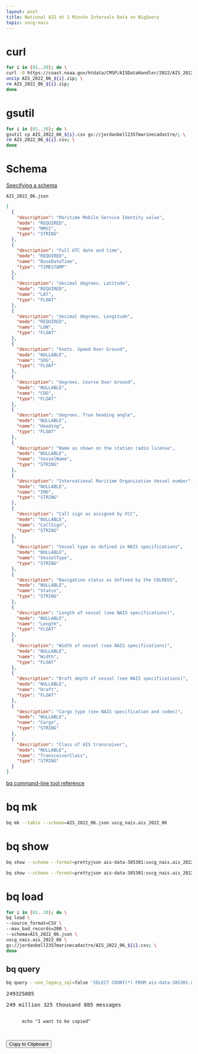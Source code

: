 ```yaml
---
layout: post
title: National AIS at 1 Minute Intervals Data on BigQuery
topic: uscg-nais
---
```


# curl

```bash
for i in {01..30}; do \
curl -O https://coast.noaa.gov/htdata/CMSP/AISDataHandler/2022/AIS_2022_06_${i}.zip; \
unzip AIS_2022_06_${i}.zip; \
rm AIS_2022_06_${i}.zip;
done
```

# gsutil

```bash
for i in {01..30}; do \
gsutil cp AIS_2022_06_${i}.csv gs://jordanbell2357marinecadastre/; \
rm AIS_2022_06_${i}.csv; \
done
```

# Schema

[Specifying a schema](https://cloud.google.com/bigquery/docs/schemas)

`AIS_2022_06.json`

```json
[
  {
    "description": "Maritime Mobile Service Identity value",
    "mode": "REQUIRED",
    "name": "MMSI",
    "type": "STRING"
  },
  {
    "description": "Full UTC date and time",
    "mode": "REQUIRED",
    "name": "BaseDateTime",
    "type": "TIMESTAMP"
  },
  {
    "description": "decimal degrees. Latitude",
    "mode": "REQUIRED",
    "name": "LAT",
    "type": "FLOAT"
  },
  {
    "description": "decimal degrees. Longitude",
    "mode": "REQUIRED",
    "name": "LON",
    "type": "FLOAT"
  },
  {
    "description": "knots. Speed Over Ground",
    "mode": "NULLABLE",
    "name": "SOG",
    "type": "FLOAT"
  },
  {
    "description": "degrees. Course Over Ground",
    "mode": "NULLABLE",
    "name": "COG",
    "type": "FLOAT"
  },
  {
    "description": "degrees. True heading angle",
    "mode": "NULLABLE",
    "name": "Heading",
    "type": "FLOAT"
  },
  {
    "description": "Name as shown on the station radio license",
    "mode": "NULLABLE",
    "name": "VesselName",
    "type": "STRING"
  },
  {
    "description": "International Maritime Organization Vessel number",
    "mode": "NULLABLE",
    "name": "IMO",
    "type": "STRING"
  },
  {
    "description": "Call sign as assigned by FCC",
    "mode": "NULLABLE",
    "name": "CallSign",
    "type": "STRING"
  },
  {
    "description": "Vessel type as defined in NAIS specifications",
    "mode": "NULLABLE",
    "name": "VesselType",
    "type": "STRING"
  },
  {
    "description": "Navigation status as defined by the COLREGS",
    "mode": "NULLABLE",
    "name": "Status",
    "type": "STRING"
  },
  {
    "description": "Length of vessel (see NAIS specifications)",
    "mode": "NULLABLE",
    "name": "Length",
    "type": "FLOAT"
  },
  {
    "description": "Width of vessel (see NAIS specifications)",
    "mode": "NULLABLE",
    "name": "Width",
    "type": "FLOAT"
  },
  {
    "description": "Draft depth of vessel (see NAIS specifications)",
    "mode": "NULLABLE",
    "name": "Draft",
    "type": "FLOAT"
  },
  {
    "description": "Cargo type (see NAIS specification and codes)",
    "mode": "NULLABLE",
    "name": "Cargo",
    "type": "STRING"
  },
  {
    "description": "Class of AIS transceiver",
    "mode": "NULLABLE",
    "name": "TransceiverClass",
    "type": "STRING"
  }
]
```
 
[bq command-line tool reference](https://cloud.google.com/bigquery/docs/reference/bq-cli-reference)

# bq mk

```bash
bq mk --table --schema=AIS_2022_06.json uscg_nais.ais_2022_06
```

# bq show

```bash
bq show --schema --format=prettyjson ais-data-385301:uscg_nais.ais_2022_06
```

```bash
bq show --schema --format=prettyjson ais-data-385301:uscg_nais.ais_2022_06 | diff AIS_2022_06.json -
```

# bq load

```bash
for i in {01..30}; do \
bq load \
--source_format=CSV \
--max_bad_records=200 \
--schema=AIS_2022_06.json \
uscg_nais.ais_2022_06 \
gs://jordanbell2357marinecadastre/AIS_2022_06_${i}.csv; \
done
```

## bq query

```bash
bq query --use_legacy_sql=false 'SELECT COUNT(*) FROM ais-data-385301.uscg_nais.ais_2022_06;'
```

<pre>249325885</pre>


<pre>249 million 325 thousand 885 messages</pre>


<div class="code-snippet">
  <pre>
    <code class="language-bash">
      echo "I want to be copied"
    </code>
  </pre>
  <button class="copy-button" data-clipboard-target=".code-snippet">Copy to Clipboard</button>
</div>


<script src="https://cdnjs.cloudflare.com/ajax/libs/clipboard.js/2.0.8/clipboard.min.js"></script>

<script src="/assets/js/copy-to-clipboard.js"></script>